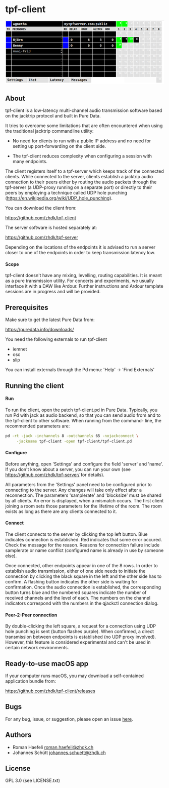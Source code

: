 tpf-client
==========

![alt text](tpf-client.png "tpf-client")

About
-----

tpf-client is a low-latency multi-channel audio transmission software
based on the jacktrip protocol and built in Pure Data.

It tries to overcome some limitations that are often encountered
when using the traditional jacktrip commandline utility:

 * No need for clients to run with a public IP address and no need
   for setting up port-forwarding on the client side.

 * The tpf-client reduces complexity when configuring a session
   with many endpoints.

The client registers itself to a tpf-server which keeps track
of the connected clients. While connected to the server, clients
establish a jacktrip audio connection to their peers either by
routing the audio packets through the tpf-server (a UDP-proxy running
on a separate port) or directly to their peers by employing a
technique called UDP hole punching (https://en.wikipedia.org/wiki/UDP_hole_punching).

You can download the client from:

  https://github.com/zhdk/tpf-client

The server software is hosted separately at:

  https://github.com/zhdk/tpf-server

Depending on the locations of the endpoints it is advised to
run a server closer to one of the endpoints in order to
keep transmission latency low.

#### Scope

tpf-client doesn't have any mixing, levelling, routing capabilities. It is meant
as a pure transmission utility. For concerts and experiments, we usually interface
it with a DAW like Ardour. Further instructions and Ardour template sessions are in
progress and will be provided.


Prerequisites
-------------

Make sure to get the latest Pure Data from:

  https://puredata.info/downloads/

You need the following externals to run tpf-client
  * iemnet
  * osc
  * slip

You can install externals through the Pd menu:
'Help' -> 'Find Externals'


Running the client
------------------

#### Run
To run the client, open the patch tpf-client.pd in Pure Data. Typically,
you run Pd with jack as audio backend, so that you can send audio from
and to the tpf-client to other software. When running from the command-
line, the recommended parameters are:

~~~sh
pd -rt -jack -inchannels 8 -outchannels 65 -nojackconnect \
     -jackname tpf-client -open tpf-client/tpf-client.pd
~~~

#### Configure

Before anything, open 'Settings' and configure the field 'server' and 'name'. If
you don't know about a server, you can run your own (see https://github.com/zhdk/tpf-server/
for details).

All parameters from the 'Settings' panel need to be configured prior to
connecting to the server. Any changes will take only effect after a reconnection.
The parameters 'samplerate' and 'blocksize' must be shared by all clients. An error
is displayed, when a mismatch occurs. The first client joining a room sets those parameters
for the lifetime of the room. The room exists as long as there are any clients connected to it.

#### Connect

The client connects to the server by clicking the top left button. Blue indicates connection
is established. Red indicates that some error occured. Check the message for the reason.
Reasons for connection failure include samplerate or name conflict (configured name is already in
use by someone else).

Once connected, other endpoints appear in one of the 8 rows. In order to
establish audio transmission, either of one side needs to initiate the
connection by clicking the black square in the left and the other side
has to confirm. A flashing button indicates the other side is waiting
for confirmation. Once the audio connection is established, the
corresponding button turns blue and the numbered squares indicate the
number of received channels and the level of each. The numbers on the
channel indicators correspond with the numbers in the qjackctl connection
dialog.

#### Peer-2-Peer connection

By double-clicking the left square, a request for a connection using
UDP hole punching is sent (button flashes purple). When confirmed, a direct transmission between
endpoints is established (no UDP proxy involved). However,
this feature is considered experimental and can't be used in certain
network environments.


Ready-to-use macOS app
----------------------

If your computer runs macOS, you may download a self-contained
application bundle from:

  https://github.com/zhdk/tpf-client/releases


Bugs
----

For any bug, issue, or suggestion, please open an issue [here](https://github.com/zhdk/tpf-client/issues).


Authors
-------

  * Roman Haefeli <roman.haefeli@zhdk.ch>
  * Johannes Schütt <johannes.schuett@zhdk.ch>


License
-------

  GPL 3.0 (see LICENSE.txt)

